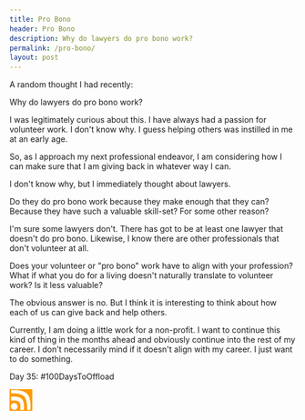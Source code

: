 ```yaml
---
title: Pro Bono
header: Pro Bono
description: Why do lawyers do pro bono work?
permalink: /pro-bono/
layout: post
---
```


A random thought I had recently:

Why do lawyers do pro bono work?

I was legitimately curious about this. I have always had a passion for volunteer work. I don't know why. I guess helping others was instilled in me at an early age.

So, as I approach my next professional endeavor, I am considering how I can make sure that I am giving back in whatever way I can.

I don't know why, but I immediately thought about lawyers.

Do they do pro bono work because they make enough that they can? Because they have such a valuable skill-set? For some other reason?

I'm sure some lawyers don't. There has got to be at least one lawyer that doesn't do pro bono. Likewise, I know there are other professionals that don't volunteer at all.

Does your volunteer or "pro bono" work have to align with your profession? What if what you do for a living doesn't naturally translate to volunteer work? Is it less valuable?

The obvious answer is no. But I think it is interesting to think about how each of us can give back and help others.

Currently, I am doing a little work for a non-profit. I want to continue this kind of thing in the months ahead and obviously continue into the rest of my career. I don't necessarily mind if it doesn't align with my career. I just want to do something.


Day 35: #100DaysToOffload

<a href="https://rmooreblog.netlify.app/feed.xml"><img src="/assets/images/rss_feed.jpg" style="opacity:1;" width="40"/></a>
